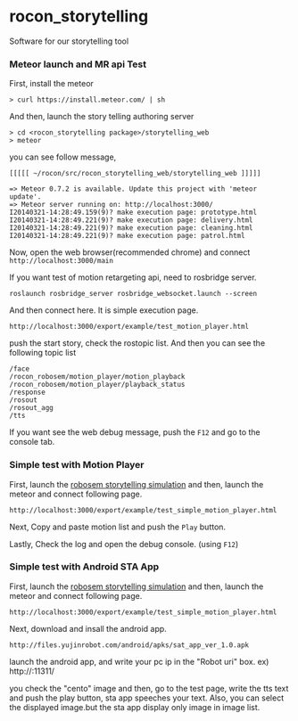 rocon_storytelling
==================

Software for our storytelling tool

### Meteor launch and MR api Test

First, install the meteor

```
> curl https://install.meteor.com/ | sh

```

And then, launch the story telling authoring server

```
> cd <rocon_storytelling package>/storytelling_web
> meteor
```
you can see follow message,


```
[[[[[ ~/rocon/src/rocon_storytelling_web/storytelling_web ]]]]]

=> Meteor 0.7.2 is available. Update this project with 'meteor update'.
=> Meteor server running on: http://localhost:3000/
I20140321-14:28:49.159(9)? make execution page: prototype.html
I20140321-14:28:49.221(9)? make execution page: delivery.html
I20140321-14:28:49.221(9)? make execution page: cleaning.html
I20140321-14:28:49.221(9)? make execution page: patrol.html
```
Now, open the web browser(recommended chrome) and connect ``` http://localhost:3000/main ```

If you want test of motion retargeting api, need to rosbridge server.

```
roslaunch rosbridge_server rosbridge_websocket.launch --screen 

```

And then connect here. It is simple execution page.
```
http://localhost:3000/export/example/test_motion_player.html
```
push the start story, check the rostopic list. And then you can see the following topic list
```
/face
/rocon_robosem/motion_player/motion_playback
/rocon_robosem/motion_player/playback_status
/response
/rosout
/rosout_agg
/tts
```
If you want see the web debug message, push the ```F12``` and go to the console tab.

### Simple test with Motion Player 


First, launch the [robosem storytelling simulation](https://github.com/robotics-in-concert/rocon_storytelling/blob/hydro-devel/README.md)
and then, launch the meteor and connect following page. 

```
http://localhost:3000/export/example/test_simple_motion_player.html
```
Next, Copy and paste motion list and push the ```Play``` button.

Lastly, Check the log and open the debug console. (using ```F12```)


### Simple test with Android STA App

First, launch the [robosem storytelling simulation](https://github.com/robotics-in-concert/rocon_storytelling/blob/hydro-devel/README.md)
and then, launch the meteor and connect following page. 

```
http://localhost:3000/export/example/test_simple_motion_player.html
```

Next, download and insall the android app.

```
http://files.yujinrobot.com/android/apks/sat_app_ver_1.0.apk
```
launch the android app, and write your pc ip in the "Robot uri" box. ex) http://<your pc ip>:11311/

you check the "cento" image and then, go to the test page, write the tts text and push the play button, sta app speeches your text.
Also, you can select the displayed image.but the sta app display only image in image list.

 
